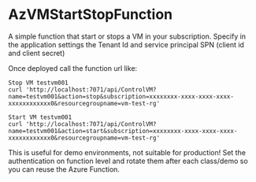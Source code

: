 # AzVMStartStopFunction

A simple function that start or stops a VM in your subscription.
Specify in the application settings the Tenant Id and service principal SPN (client id and client secret)

Once deployed call the function url like:

```curl
Stop VM testvm001
curl 'http://localhost:7071/api/ControlVM?name=testvm001&action=stop&subscription=xxxxxxxx-xxxx-xxxx-xxxx-xxxxxxxxxxxx0&resourcegroupname=vm-test-rg'

Start VM testvm001
curl 'http://localhost:7071/api/ControlVM?name=testvm001&action=start&subscription=xxxxxxxx-xxxx-xxxx-xxxx-xxxxxxxxxxxx0&resourcegroupname=vm-test-rg'
```

This is useful for demo environments, not suitable for production! Set the authentication on function level and rotate them after each class/demo so you can reuse the Azure Function.
